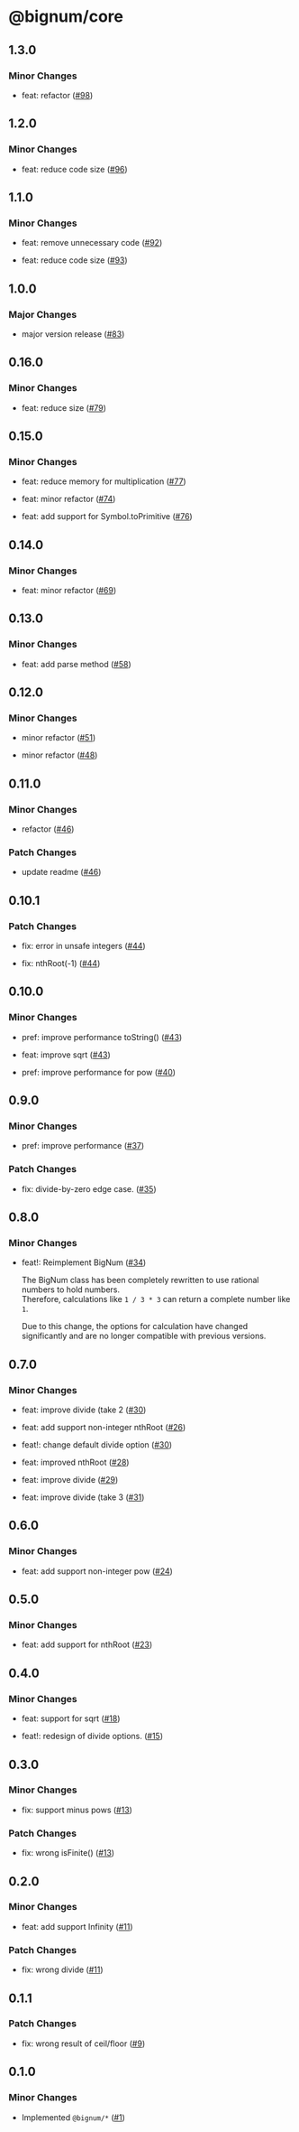 # @bignum/core

## 1.3.0

### Minor Changes

- feat: refactor ([#98](https://github.com/ota-meshi/bignum/pull/98))

## 1.2.0

### Minor Changes

- feat: reduce code size ([#96](https://github.com/ota-meshi/bignum/pull/96))

## 1.1.0

### Minor Changes

- feat: remove unnecessary code ([#92](https://github.com/ota-meshi/bignum/pull/92))

- feat: reduce code size ([#93](https://github.com/ota-meshi/bignum/pull/93))

## 1.0.0

### Major Changes

- major version release ([#83](https://github.com/ota-meshi/bignum/pull/83))

## 0.16.0

### Minor Changes

- feat: reduce size ([#79](https://github.com/ota-meshi/bignum/pull/79))

## 0.15.0

### Minor Changes

- feat: reduce memory for multiplication ([#77](https://github.com/ota-meshi/bignum/pull/77))

- feat: minor refactor ([#74](https://github.com/ota-meshi/bignum/pull/74))

- feat: add support for Symbol.toPrimitive ([#76](https://github.com/ota-meshi/bignum/pull/76))

## 0.14.0

### Minor Changes

- feat: minor refactor ([#69](https://github.com/ota-meshi/bignum/pull/69))

## 0.13.0

### Minor Changes

- feat: add parse method ([#58](https://github.com/ota-meshi/bignum/pull/58))

## 0.12.0

### Minor Changes

- minor refactor ([#51](https://github.com/ota-meshi/bignum/pull/51))

- minor refactor ([#48](https://github.com/ota-meshi/bignum/pull/48))

## 0.11.0

### Minor Changes

- refactor ([#46](https://github.com/ota-meshi/bignum/pull/46))

### Patch Changes

- update readme ([#46](https://github.com/ota-meshi/bignum/pull/46))

## 0.10.1

### Patch Changes

- fix: error in unsafe integers ([#44](https://github.com/ota-meshi/bignum/pull/44))

- fix: nthRoot(-1) ([#44](https://github.com/ota-meshi/bignum/pull/44))

## 0.10.0

### Minor Changes

- pref: improve performance toString() ([#43](https://github.com/ota-meshi/bignum/pull/43))

- feat: improve sqrt ([#43](https://github.com/ota-meshi/bignum/pull/43))

- pref: improve performance for pow ([#40](https://github.com/ota-meshi/bignum/pull/40))

## 0.9.0

### Minor Changes

- pref: improve performance ([#37](https://github.com/ota-meshi/bignum/pull/37))

### Patch Changes

- fix: divide-by-zero edge case. ([#35](https://github.com/ota-meshi/bignum/pull/35))

## 0.8.0

### Minor Changes

- feat!: Reimplement BigNum ([#34](https://github.com/ota-meshi/bignum/pull/34))

  The BigNum class has been completely rewritten to use rational numbers to hold numbers.\
  Therefore, calculations like `1 / 3 * 3` can return a complete number like `1`.

  Due to this change, the options for calculation have changed significantly and are no longer compatible with previous versions.

## 0.7.0

### Minor Changes

- feat: improve divide (take 2 ([#30](https://github.com/ota-meshi/bignum/pull/30))

- feat: add support non-integer nthRoot ([#26](https://github.com/ota-meshi/bignum/pull/26))

- feat!: change default divide option ([#30](https://github.com/ota-meshi/bignum/pull/30))

- feat: improved nthRoot ([#28](https://github.com/ota-meshi/bignum/pull/28))

- feat: improve divide ([#29](https://github.com/ota-meshi/bignum/pull/29))

- feat: improve divide (take 3 ([#31](https://github.com/ota-meshi/bignum/pull/31))

## 0.6.0

### Minor Changes

- feat: add support non-integer pow ([#24](https://github.com/ota-meshi/bignum/pull/24))

## 0.5.0

### Minor Changes

- feat: add support for nthRoot ([#23](https://github.com/ota-meshi/bignum/pull/23))

## 0.4.0

### Minor Changes

- feat: support for sqrt ([#18](https://github.com/ota-meshi/bignum/pull/18))

- feat!: redesign of divide options. ([#15](https://github.com/ota-meshi/bignum/pull/15))

## 0.3.0

### Minor Changes

- fix: support minus pows ([#13](https://github.com/ota-meshi/bignum/pull/13))

### Patch Changes

- fix: wrong isFinite() ([#13](https://github.com/ota-meshi/bignum/pull/13))

## 0.2.0

### Minor Changes

- feat: add support Infinity ([#11](https://github.com/ota-meshi/bignum/pull/11))

### Patch Changes

- fix: wrong divide ([#11](https://github.com/ota-meshi/bignum/pull/11))

## 0.1.1

### Patch Changes

- fix: wrong result of ceil/floor ([#9](https://github.com/ota-meshi/bignum/pull/9))

## 0.1.0

### Minor Changes

- Implemented `@bignum/*` ([#1](https://github.com/ota-meshi/bignum/pull/1))

